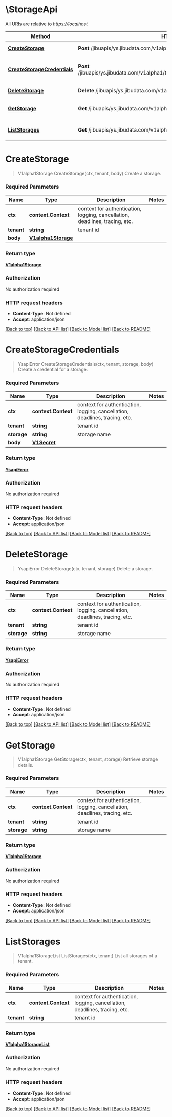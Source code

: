 # \StorageApi

All URIs are relative to *https://localhost*

Method | HTTP request | Description
------------- | ------------- | -------------
[**CreateStorage**](StorageApi.md#CreateStorage) | **Post** /jibuapis/ys.jibudata.com/v1alpha1/tenants/{tenant}/storages | Create a storage.
[**CreateStorageCredentials**](StorageApi.md#CreateStorageCredentials) | **Post** /jibuapis/ys.jibudata.com/v1alpha1/tenants/{tenant}/storages/{storage}/credentials | Create a credential for a storage.
[**DeleteStorage**](StorageApi.md#DeleteStorage) | **Delete** /jibuapis/ys.jibudata.com/v1alpha1/tenants/{tenant}/storages/{storage} | Delete a storage.
[**GetStorage**](StorageApi.md#GetStorage) | **Get** /jibuapis/ys.jibudata.com/v1alpha1/tenants/{tenant}/storages/{storage} | Retrieve storage details.
[**ListStorages**](StorageApi.md#ListStorages) | **Get** /jibuapis/ys.jibudata.com/v1alpha1/tenants/{tenant}/storages | List all storages of a tenant.


# **CreateStorage**
> V1alpha1Storage CreateStorage(ctx, tenant, body)
Create a storage.

### Required Parameters

Name | Type | Description  | Notes
------------- | ------------- | ------------- | -------------
 **ctx** | **context.Context** | context for authentication, logging, cancellation, deadlines, tracing, etc.
  **tenant** | **string**| tenant id | 
  **body** | [**V1alpha1Storage**](V1alpha1Storage.md)|  | 

### Return type

[**V1alpha1Storage**](v1alpha1.Storage.md)

### Authorization

No authorization required

### HTTP request headers

 - **Content-Type**: Not defined
 - **Accept**: application/json

[[Back to top]](#) [[Back to API list]](../README.md#documentation-for-api-endpoints) [[Back to Model list]](../README.md#documentation-for-models) [[Back to README]](../README.md)

# **CreateStorageCredentials**
> YsapiError CreateStorageCredentials(ctx, tenant, storage, body)
Create a credential for a storage.

### Required Parameters

Name | Type | Description  | Notes
------------- | ------------- | ------------- | -------------
 **ctx** | **context.Context** | context for authentication, logging, cancellation, deadlines, tracing, etc.
  **tenant** | **string**| tenant id | 
  **storage** | **string**| storage name | 
  **body** | [**V1Secret**](V1Secret.md)|  | 

### Return type

[**YsapiError**](ysapi.Error.md)

### Authorization

No authorization required

### HTTP request headers

 - **Content-Type**: Not defined
 - **Accept**: application/json

[[Back to top]](#) [[Back to API list]](../README.md#documentation-for-api-endpoints) [[Back to Model list]](../README.md#documentation-for-models) [[Back to README]](../README.md)

# **DeleteStorage**
> YsapiError DeleteStorage(ctx, tenant, storage)
Delete a storage.

### Required Parameters

Name | Type | Description  | Notes
------------- | ------------- | ------------- | -------------
 **ctx** | **context.Context** | context for authentication, logging, cancellation, deadlines, tracing, etc.
  **tenant** | **string**| tenant id | 
  **storage** | **string**| storage name | 

### Return type

[**YsapiError**](ysapi.Error.md)

### Authorization

No authorization required

### HTTP request headers

 - **Content-Type**: Not defined
 - **Accept**: application/json

[[Back to top]](#) [[Back to API list]](../README.md#documentation-for-api-endpoints) [[Back to Model list]](../README.md#documentation-for-models) [[Back to README]](../README.md)

# **GetStorage**
> V1alpha1Storage GetStorage(ctx, tenant, storage)
Retrieve storage details.

### Required Parameters

Name | Type | Description  | Notes
------------- | ------------- | ------------- | -------------
 **ctx** | **context.Context** | context for authentication, logging, cancellation, deadlines, tracing, etc.
  **tenant** | **string**| tenant id | 
  **storage** | **string**| storage name | 

### Return type

[**V1alpha1Storage**](v1alpha1.Storage.md)

### Authorization

No authorization required

### HTTP request headers

 - **Content-Type**: Not defined
 - **Accept**: application/json

[[Back to top]](#) [[Back to API list]](../README.md#documentation-for-api-endpoints) [[Back to Model list]](../README.md#documentation-for-models) [[Back to README]](../README.md)

# **ListStorages**
> V1alpha1StorageList ListStorages(ctx, tenant)
List all storages of a tenant.

### Required Parameters

Name | Type | Description  | Notes
------------- | ------------- | ------------- | -------------
 **ctx** | **context.Context** | context for authentication, logging, cancellation, deadlines, tracing, etc.
  **tenant** | **string**| tenant id | 

### Return type

[**V1alpha1StorageList**](v1alpha1.StorageList.md)

### Authorization

No authorization required

### HTTP request headers

 - **Content-Type**: Not defined
 - **Accept**: application/json

[[Back to top]](#) [[Back to API list]](../README.md#documentation-for-api-endpoints) [[Back to Model list]](../README.md#documentation-for-models) [[Back to README]](../README.md)


